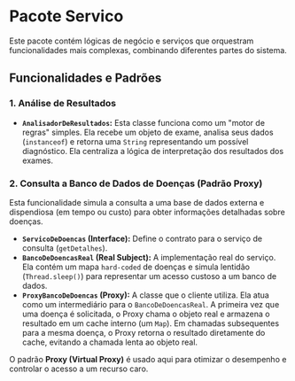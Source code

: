 # Pacote Servico

Este pacote contém lógicas de negócio e serviços que orquestram funcionalidades mais complexas, combinando diferentes partes do sistema.

## Funcionalidades e Padrões

### 1. Análise de Resultados

- **`AnalisadorDeResultados`:** Esta classe funciona como um "motor de regras" simples. Ela recebe um objeto de exame, analisa seus dados (`instanceof`) e retorna uma `String` representando um possível diagnóstico. Ela centraliza a lógica de interpretação dos resultados dos exames.

### 2. Consulta a Banco de Dados de Doenças (Padrão Proxy)

Esta funcionalidade simula a consulta a uma base de dados externa e dispendiosa (em tempo ou custo) para obter informações detalhadas sobre doenças.

- **`ServicoDeDoencas` (Interface):** Define o contrato para o serviço de consulta (`getDetalhes`).
- **`BancoDeDoencasReal` (Real Subject):** A implementação real do serviço. Ela contém um mapa `hard-coded` de doenças e simula lentidão (`Thread.sleep()`) para representar um acesso custoso a um banco de dados.
- **`ProxyBancoDeDoencas` (Proxy):** A classe que o cliente utiliza. Ela atua como um intermediário para o `BancoDeDoencasReal`. A primeira vez que uma doença é solicitada, o Proxy chama o objeto real e armazena o resultado em um cache interno (um `Map`). Em chamadas subsequentes para a mesma doença, o Proxy retorna o resultado diretamente do cache, evitando a chamada lenta ao objeto real.

O padrão **Proxy (Virtual Proxy)** é usado aqui para otimizar o desempenho e controlar o acesso a um recurso caro.
